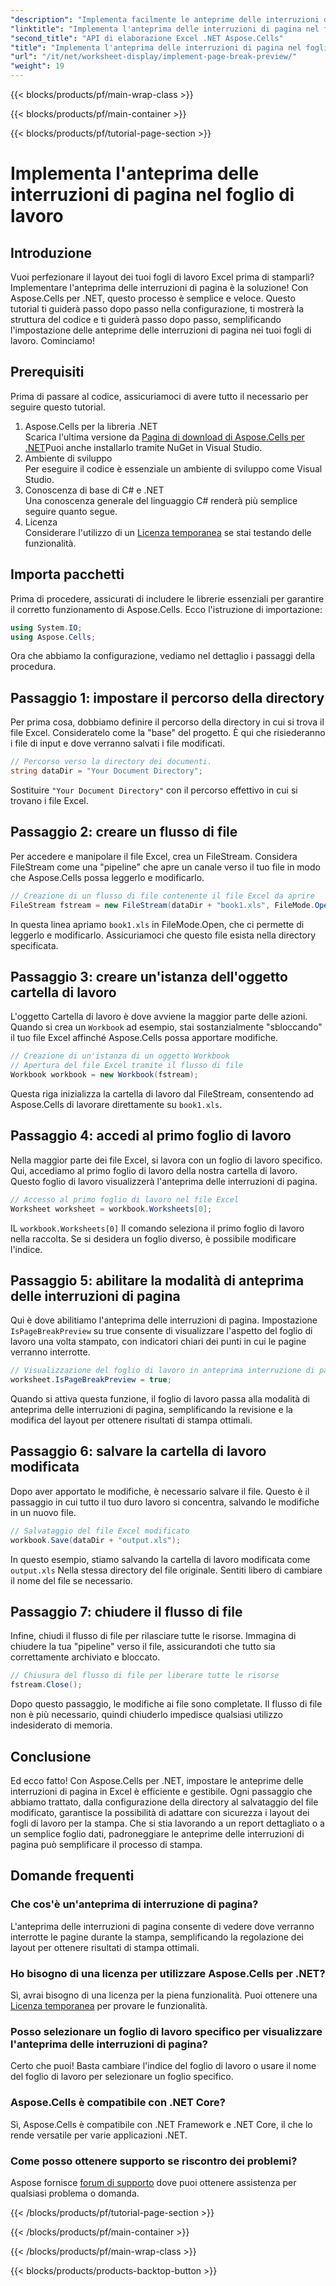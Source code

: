 ```yaml
---
"description": "Implementa facilmente le anteprime delle interruzioni di pagina in Excel utilizzando Aspose.Cells per .NET. Questo tutorial ti guiderà passo dopo passo per un layout di stampa ottimale."
"linktitle": "Implementa l'anteprima delle interruzioni di pagina nel foglio di lavoro"
"second_title": "API di elaborazione Excel .NET Aspose.Cells"
"title": "Implementa l'anteprima delle interruzioni di pagina nel foglio di lavoro"
"url": "/it/net/worksheet-display/implement-page-break-preview/"
"weight": 19
---
```


{{< blocks/products/pf/main-wrap-class >}}

{{< blocks/products/pf/main-container >}}

{{< blocks/products/pf/tutorial-page-section >}}

# Implementa l'anteprima delle interruzioni di pagina nel foglio di lavoro

## Introduzione
Vuoi perfezionare il layout dei tuoi fogli di lavoro Excel prima di stamparli? Implementare l'anteprima delle interruzioni di pagina è la soluzione! Con Aspose.Cells per .NET, questo processo è semplice e veloce. Questo tutorial ti guiderà passo dopo passo nella configurazione, ti mostrerà la struttura del codice e ti guiderà passo dopo passo, semplificando l'impostazione delle anteprime delle interruzioni di pagina nei tuoi fogli di lavoro. Cominciamo!
## Prerequisiti
Prima di passare al codice, assicuriamoci di avere tutto il necessario per seguire questo tutorial.
1. Aspose.Cells per la libreria .NET  
   Scarica l'ultima versione da [Pagina di download di Aspose.Cells per .NET](https://releases.aspose.com/cells/net/)Puoi anche installarlo tramite NuGet in Visual Studio.
2. Ambiente di sviluppo  
   Per eseguire il codice è essenziale un ambiente di sviluppo come Visual Studio.
3. Conoscenza di base di C# e .NET  
   Una conoscenza generale del linguaggio C# renderà più semplice seguire quanto segue.
4. Licenza  
   Considerare l'utilizzo di un [Licenza temporanea](https://purchase.aspose.com/temporary-license/) se stai testando delle funzionalità.
## Importa pacchetti
Prima di procedere, assicurati di includere le librerie essenziali per garantire il corretto funzionamento di Aspose.Cells. Ecco l'istruzione di importazione:
```csharp
using System.IO;
using Aspose.Cells;
```
Ora che abbiamo la configurazione, vediamo nel dettaglio i passaggi della procedura.
## Passaggio 1: impostare il percorso della directory
Per prima cosa, dobbiamo definire il percorso della directory in cui si trova il file Excel. Consideratelo come la "base" del progetto. È qui che risiederanno i file di input e dove verranno salvati i file modificati.
```csharp
// Percorso verso la directory dei documenti.
string dataDir = "Your Document Directory";
```
Sostituire `"Your Document Directory"` con il percorso effettivo in cui si trovano i file Excel.
## Passaggio 2: creare un flusso di file
Per accedere e manipolare il file Excel, crea un FileStream. Considera FileStream come una "pipeline" che apre un canale verso il tuo file in modo che Aspose.Cells possa leggerlo e modificarlo.
```csharp
// Creazione di un flusso di file contenente il file Excel da aprire
FileStream fstream = new FileStream(dataDir + "book1.xls", FileMode.Open);
```
In questa linea apriamo `book1.xls` in FileMode.Open, che ci permette di leggerlo e modificarlo. Assicuriamoci che questo file esista nella directory specificata.
## Passaggio 3: creare un'istanza dell'oggetto cartella di lavoro
L'oggetto Cartella di lavoro è dove avviene la maggior parte delle azioni. Quando si crea un `Workbook` ad esempio, stai sostanzialmente "sbloccando" il tuo file Excel affinché Aspose.Cells possa apportare modifiche.
```csharp
// Creazione di un'istanza di un oggetto Workbook
// Apertura del file Excel tramite il flusso di file
Workbook workbook = new Workbook(fstream);
```
Questa riga inizializza la cartella di lavoro dal FileStream, consentendo ad Aspose.Cells di lavorare direttamente su `book1.xls`.
## Passaggio 4: accedi al primo foglio di lavoro
Nella maggior parte dei file Excel, si lavora con un foglio di lavoro specifico. Qui, accediamo al primo foglio di lavoro della nostra cartella di lavoro. Questo foglio di lavoro visualizzerà l'anteprima delle interruzioni di pagina.
```csharp
// Accesso al primo foglio di lavoro nel file Excel
Worksheet worksheet = workbook.Worksheets[0];
```
IL `workbook.Worksheets[0]` Il comando seleziona il primo foglio di lavoro nella raccolta. Se si desidera un foglio diverso, è possibile modificare l'indice.
## Passaggio 5: abilitare la modalità di anteprima delle interruzioni di pagina
Qui è dove abilitiamo l'anteprima delle interruzioni di pagina. Impostazione `IsPageBreakPreview` su true consente di visualizzare l'aspetto del foglio di lavoro una volta stampato, con indicatori chiari dei punti in cui le pagine verranno interrotte.
```csharp
// Visualizzazione del foglio di lavoro in anteprima interruzione di pagina
worksheet.IsPageBreakPreview = true;
```
Quando si attiva questa funzione, il foglio di lavoro passa alla modalità di anteprima delle interruzioni di pagina, semplificando la revisione e la modifica del layout per ottenere risultati di stampa ottimali.
## Passaggio 6: salvare la cartella di lavoro modificata
Dopo aver apportato le modifiche, è necessario salvare il file. Questo è il passaggio in cui tutto il tuo duro lavoro si concentra, salvando le modifiche in un nuovo file.
```csharp
// Salvataggio del file Excel modificato
workbook.Save(dataDir + "output.xls");
```
In questo esempio, stiamo salvando la cartella di lavoro modificata come `output.xls` Nella stessa directory del file originale. Sentiti libero di cambiare il nome del file se necessario.
## Passaggio 7: chiudere il flusso di file
Infine, chiudi il flusso di file per rilasciare tutte le risorse. Immagina di chiudere la tua "pipeline" verso il file, assicurandoti che tutto sia correttamente archiviato e bloccato.
```csharp
// Chiusura del flusso di file per liberare tutte le risorse
fstream.Close();
```
Dopo questo passaggio, le modifiche ai file sono completate. Il flusso di file non è più necessario, quindi chiuderlo impedisce qualsiasi utilizzo indesiderato di memoria.
## Conclusione
Ed ecco fatto! Con Aspose.Cells per .NET, impostare le anteprime delle interruzioni di pagina in Excel è efficiente e gestibile. Ogni passaggio che abbiamo trattato, dalla configurazione della directory al salvataggio del file modificato, garantisce la possibilità di adattare con sicurezza i layout dei fogli di lavoro per la stampa. Che si stia lavorando a un report dettagliato o a un semplice foglio dati, padroneggiare le anteprime delle interruzioni di pagina può semplificare il processo di stampa.
## Domande frequenti
### Che cos'è un'anteprima di interruzione di pagina?  
L'anteprima delle interruzioni di pagina consente di vedere dove verranno interrotte le pagine durante la stampa, semplificando la regolazione dei layout per ottenere risultati di stampa ottimali.
### Ho bisogno di una licenza per utilizzare Aspose.Cells per .NET?  
Sì, avrai bisogno di una licenza per la piena funzionalità. Puoi ottenere una [Licenza temporanea](https://purchase.aspose.com/temporary-license/) per provare le funzionalità.
### Posso selezionare un foglio di lavoro specifico per visualizzare l'anteprima delle interruzioni di pagina?  
Certo che puoi! Basta cambiare l'indice del foglio di lavoro o usare il nome del foglio di lavoro per selezionare un foglio specifico.
### Aspose.Cells è compatibile con .NET Core?  
Sì, Aspose.Cells è compatibile con .NET Framework e .NET Core, il che lo rende versatile per varie applicazioni .NET.
### Come posso ottenere supporto se riscontro dei problemi?  
Aspose fornisce [forum di supporto](https://forum.aspose.com/c/cells/9) dove puoi ottenere assistenza per qualsiasi problema o domanda.

{{< /blocks/products/pf/tutorial-page-section >}}

{{< /blocks/products/pf/main-container >}}

{{< /blocks/products/pf/main-wrap-class >}}

{{< blocks/products/products-backtop-button >}}